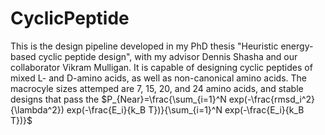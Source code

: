 # CyclicPeptide
This is the design pipeline developed in my PhD thesis "Heuristic energy-based cyclic peptide design", with my advisor Dennis Shasha and our collaborator Vikram Mulligan. It is capable of designing cyclic peptides of mixed L- and D-amino acids, as well as non-canonical amino acids. The macrocyle sizes attemped are 7, 15, 20, and 24 amino acids, and stable designs that pass the $P_{Near}=\frac{\sum_{i=1}^N exp(-\frac{rmsd_i^2}{\lambda^2}) exp(-\frac{E_i}{k_B T})}{\sum_{i=1}^N exp(-\frac{E_i}{k_B T})}$
